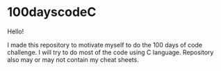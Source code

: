 # 100dayscodeC
Hello!

I made this repository to motivate myself to do the 100 days of code challenge. I will try to do most of the code using C language. Repository also may or may not contain my cheat sheets.
